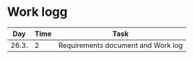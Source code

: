  # Work logg

| Day | Time | Task |
|-----|------|------|
|26.3.|   2  | Requirements document and Work log |


